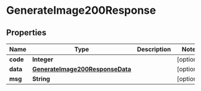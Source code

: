 

# GenerateImage200Response


## Properties

| Name | Type | Description | Notes |
|------------ | ------------- | ------------- | -------------|
|**code** | **Integer** |  |  [optional] |
|**data** | [**GenerateImage200ResponseData**](GenerateImage200ResponseData.md) |  |  [optional] |
|**msg** | **String** |  |  [optional] |



